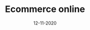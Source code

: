 ---
title: Ecommerce online

description: middleware for generatiing usage repots for Internet of Thiunges devvices.

date: 12-11-2020

tags:
   - Go
   - Node.js
   - RabbitMq
---